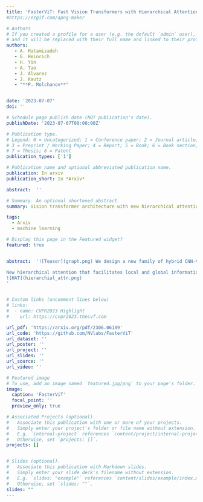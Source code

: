 ```yaml
---
title: 'FasterViT: Fast Vision Transformers with Hierarchical Attention'
#https://ezgif.com/apng-maker 

# Authors
# If you created a profile for a user (e.g. the default `admin` user), write the username (folder name) here
# and it will be replaced with their full name and linked to their profile.
authors:
   - A. Hatamizadeh
   - G. Heinrich
   - H. Yin
   - A. Tao
   - J. Alvarez
   - J. Kautz
   - "**P. Molchanov**"


date: '2023-07-07'
doi: ''

# Schedule page publish date (NOT publication's date).
publishDate: '2023-07-07T00:00:00Z'

# Publication type.
# Legend: 0 = Uncategorized; 1 = Conference paper; 2 = Journal article;
# 3 = Preprint / Working Paper; 4 = Report; 5 = Book; 6 = Book section;
# 7 = Thesis; 8 = Patent
publication_types: ['1']

# Publication name and optional abbreviated publication name.
publication: In arxiv
publication_short: In *Arxiv*

abstract:  ''

# Summary. An optional shortened abstract.
summary: Vision transformer architecture with new hierarchical attention optimezed for throughput and high resolution images.

tags: 
  - Arxiv
  - machine learning

# Display this page in the Featured widget?
featured: true


abstract:  '![Teaser](graph.png) We design a new family of hybrid CNN-ViT neural net- works, named FasterViT, with a focus on high image through- put for computer vision (CV) applications. FasterViT com- bines the benefits of fast local representation learning in CNNs and global modeling properties in ViT. Our newly introduced Hierarchical Attention (HAT) approach decom- poses global self-attention with quadratic complexity into a multi-level attention with reduced computational costs. We benefit from efficient window-based self-attention. Each window has access to dedicated carrier tokens that par- ticipate in local and global representation learning. At a high level, global self-attentions enable the efficient cross- window communication at lower costs. FasterViT achieves a SOTA Pareto-front in terms of accuracy vs. image through- put. We have extensively validated its effectiveness on various CV tasks including classification, object detection and segmentation. We also show that HAT can be used as a plug-and-play module for existing networks and en- hance them. We further demonstrate significantly faster and more accurate performance than competitive counter- parts for images with high resolution. Code is available at https://github.com/NVlabs/FasterViT.

New hierarchical attention that facilitates local and global information exchange in a computationally efficient manner. The proposed hierarchical attention is shown in the following figure:
![HAT](hierarchial_attn.png)
'


# Custom links (uncomment lines below)
# links:
#  - name: CVPR2023 Highlight
#    url: https://cvpr2023.thecvf.com

url_pdf: 'https://arxiv.org/pdf/2306.06189'
url_code: 'https://github.com/NVlabs/FasterViT'
url_dataset: ''
url_poster: ''
url_project: ''
url_slides: ''
url_source: ''
url_video: ''

# Featured image
# To use, add an image named `featured.jpg/png` to your page's folder.
image:
  caption: 'FasterViT'
  focal_point: ''
  preview_only: true

# Associated Projects (optional).
#   Associate this publication with one or more of your projects.
#   Simply enter your project's folder or file name without extension.
#   E.g. `internal-project` references `content/project/internal-project/index.md`.
#   Otherwise, set `projects: []`.
projects: []


# Slides (optional).
#   Associate this publication with Markdown slides.
#   Simply enter your slide deck's filename without extension.
#   E.g. `slides: "example"` references `content/slides/example/index.md`.
#   Otherwise, set `slides: ""`.
slides: ""
---
```

